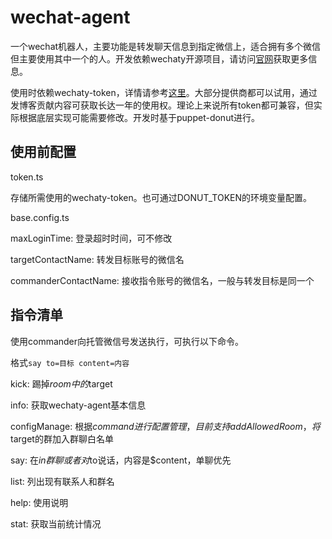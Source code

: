 # wechat-agent

一个wechat机器人，主要功能是转发聊天信息到指定微信上，适合拥有多个微信但主要使用其中一个的人。开发依赖wechaty开源项目，请访问[官网](https://wechaty.js.org/)获取更多信息。

使用时依赖wechaty-token，详情请参考[这里](https://wechaty.js.org/docs/puppet-services/)。大部分提供商都可以试用，通过发博客贡献内容可获取长达一年的使用权。理论上来说所有token都可兼容，但实际根据底层实现可能需要修改。开发时基于puppet-donut进行。

## 使用前配置

token.ts

存储所需使用的wechaty-token。也可通过DONUT_TOKEN的环境变量配置。

base.config.ts

maxLoginTime: 登录超时时间，可不修改

targetContactName: 转发目标账号的微信名

commanderContactName: 接收指令账号的微信名，一般与转发目标是同一个

## 指令清单

使用commander向托管微信号发送执行，可执行以下命令。

格式```say to=目标 content=内容```

kick: 踢掉$room中的$target

info: 获取wechaty-agent基本信息

configManage: 根据$command进行配置管理，目前支持addAllowedRoom，将$target的群加入群聊白名单

say: 在$in群聊或者对$to说话，内容是$content，单聊优先

list: 列出现有联系人和群名

help: 使用说明

stat: 获取当前统计情况

